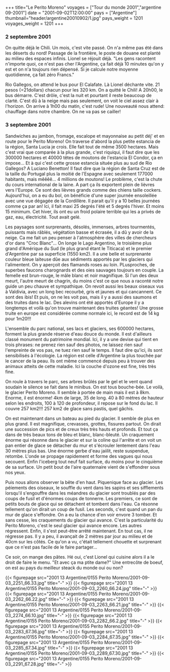 +++
title="Le Perito Moreno"
voyages = ["Tour du monde 2001","argentine 09-2001"]
date = "2001-09-02T12:00:00"
pays = ["Argentine"]
thumbnail="header/argentine20010902/1.jpg"
pays_weight = 1201
voyages_weight = 1201
+++
### 2 septembre 2001

On quitte déjà le Chili. Un mois, c'est vite passé. On n'a même pas été dans 
les déserts du nord! Passage de la frontière, le poste de douane est planté 
au milieu des espaces infinis. Lionel se réjouit déjà. "Les gens racontent n'importe 
quoi, ce n'est pas cher l'Argentine, ça fait déjà 10 minutes qu'on y est et 
on n'a toujours rien dépensé. Si je calcule notre moyenne quotidienne, ça fait 
zéro Francs." 

Rio Gallegos, on attend le bus pour El Calafate. Là Lionel déchante vite. 21 
pesos (=21dollars) chacun pour les 320 km. On a quitté le Chili! A 20h00, le 
bus démarre. C'est drôle, c'est la nuit et pourtant il reste beaucoup de clarté. 
C'est dû à la neige mais pas seulement, on voit le ciel assez clair à l'horizon. 
On arrive à 1h00 du matin, c'est rude! Une nouveauté nous attend: chauffage 
dans notre chambre. On ne va pas se cailler!

### 3 septembre 2001

Sandwiches au jambon, fromage, escalope et mayonnaise au petit déj' et en route 
pour le Perito Moreno! On traverse d'abord la plus petite estancia de la région, 
Santa Lucia je crois. Elle fait tout de même 3500 hectares. Mais c'est vrai 
que comparée à la plus grande, c'est riquiqui, il faut dire que les 300000 hectares 
et 40000 têtes de moutons de l'estancia El Condor, ça en impose... Et à qui 
c'est cette grosse estancia située plus au sud de Rio Gallegos? A Luciano Benetton! 
Il faut dire que la région de Santa Cruz est de la taille du Portugal plus la 
moitié de l'Espagne avec seulement 177000 habitants, mais mêêêê... 4 millions 
de moutons! Le problème, c'est la chute du cours international de la laine. 
A part ça ils exportent plein de lièvres vers l'Europe. Ce sont des lièvres 
grands comme des chiens taille cockers. Aujourd'hui, on a eu du bol, on bénéficie 
d'une super journée ensoleillée avec une vue dégagée de la Cordillère. Il parait 
qu'il y a 10 belles journées comme ça par an! Ici, il fait maxi 25 degrés l'été 
et 5 degrés l'hiver. Et moins 15 minimum. Cet hiver, ils ont eu un froid polaire 
terrible qui les a privés de gaz, eau, électricité. Tout avait gelé.

Les paysages sont surprenants, désolés, immenses, arbres tourmentés, puissants 
mais râblés, végétation basse et écrasée, il a dû y avoir de la neige. Ca me 
fait un peu penser à l'atmosphère des villes de chercheurs d'or dans "Croc Blanc"... 
On longe le Lago Argentino, le troisième plus grand d'Amérique du Sud (le plus 
grand étant le Titicaca) et le premier d'Argentine par sa superficie (1550 km2). 
Il a une belle et surprenante couleur bleue laiteuse dûe aux sédiments apportés 
par les glaciers qui l'alimentent. On y aperçoit des flamands roses au loin. 
PLusproches, de superbes faucons charognards et des oies sauvages toujours en 
couple. La femelle est brun-rouge, le mâle blanc et noir magnifique. Si l'un 
des deux meurt, l'autre meurt de chagrin, du moins c'est ce que nous a raconté 
notre guide un peu chauve et sympathique. On revoit aussi les beaux oiseaux 
vus à Valdivia, avec un long bec recourbé, gris et jaunes et qui cancannent. 
Ce sont des ibis! Et puis, on ne les voit pas, mais il y a aussi des saumons 
et des truites dans le lac. Des alevins ont été apportés d'Europe il y a longtemps 
et voilà qu'on trouve maintenant des truites géantes! Une grosse truite en europe 
est considérée comme normale ici, le record est de 14 kg pour 1m20!!!

L'ensemble du parc national, ses lacs et glaciers, ses 600000 hectares, forment 
la plus grande réserve d'eau douce du monde. Il est d'ailleurs classé monument 
du patrimoine mondial. Ici, il y a une devise qui tient en trois phrases: ne 
prenez rien sauf des photos, ne laissez rien sauf l'empreinte de vos pas, ne 
tuez rien sauf le temps. Il faut dire qu'ici, ils sont sensibilisés à l'écologie. 
La région est celle d'Argentine la plus touchée par le cancer de la peau. Ils 
ont même commencé depuis peu à trouver des animaux atteits de cette maladie. 
Ici la couche d'ozone est fine, très très fine.

On roule à travers le parc, ses arbres brûlés par le gel et le vent quand soudain 
le silence se fait dans le minibus. On est tous bouche-bée. Le voilà, le glacier 
Perito Moreno. Il semble à portée de main mais il est à 8km. Enorme, il est 
énorme! 4km de large, 35 de long. 40 à 80 mètres de hauteur selon les endroits, 
100 à 120 de profondeur, il repose sur le fond du lac. Il couvre 257 km2!!! 
257 km2 de glace sans pastis, quel gâchis.

On est maintenant dans un bateau au pied du glacier. Il semble de plus en plus 
grand. Il est magnifique, crevasses, grottes, fissures partout. On dirait une 
succession de pics et de creux très très hauts et profonds. Et tout ça dans 
de très beaux tons de bleu et blanc, blanc-bleuté. Un craquement énorme qui 
résonne dans le glacier et sur la coline qui l'arrête et on voit un pan entier 
de glace se détacher du mur et s'écrouler lentement dans l'eau 30 mètres plus 
bas. Une énorme gerbe d'eau jaiilit, reste suspendue, retombe. L'onde se propage 
rapidement et forme des vagues qui nous secouent. Enfin l'iceberg tout neuf 
fait surface, du moins pour le cinquième de sa surface. Un petit bout de l'aire 
quaternaire vient de s'effondrer sous nos yeux.

Puis nous allons observer la bête d'en haut. Piquenique face au glacier. Les 
péíements des oiseaux, le souffle du vent dans les sapins et ses sifflements 
lorsqu'il s'engouffre dans les méandres du glacier sont troublés par des coups 
de fusil et d'énormes coups de tonnerre. Les premiers, ce sont de petits bouts 
de glace qui se détachent et tombent dans l'eau. Ca résonne tellement qu'on 
dirait un coup de fusil. Les seconds, c'est quand un pan du mur de glace s'effondre. 
On a eu la chance d'en voir envore 3 tomber. Et sans cesse, les craquements 
du glacier qui avance. C'est la particularité du Perito Moreno, c'est le seul 
glacier qui avance encore. Les autres régressent. Enfin, il s'est peut-être 
arrêté maintenant. En tout cas, il ne régresse pas. Il y a peu, il avançait 
de 2 mètres par jour au milieu et de 40cm sur les côtés. Ce qu'on a vu, c'était 
tellement chouette et surprenant que ce n'est pas facile de le faire partager...

Ce soir, on mange des pâtes. Hé oui, c'est Lionel qui cuisine alors il a le 
droit de faire le menu. "Et avec ça ma ptite dame?" Une entrecôte de boeuf, 
on est au pays du meilleur steack du monde oui ou non?


<div id="TOTO">{{< figurepage src="2001 13 Argentine/0155 Perito Moreno/2001-09-03_2251_66.33.jpg" title="-"  >}}
{{< figurepage src="2001 13 Argentine/0155 Perito Moreno/2001-09-03_2260_66.24.jpg" title="-"  >}}
{{< figurepage src="2001 13 Argentine/0155 Perito Moreno/2001-09-03_2262_66.22.jpg" title="-"  >}}
{{< figurepage src="2001 13 Argentine/0155 Perito Moreno/2001-09-03_2263_66.21.jpg" title="-"  >}}
{{< figurepage src="2001 13 Argentine/0155 Perito Moreno/2001-09-03_2274_66.10.jpg" title="-"  >}}
{{< figurepage src="2001 13 Argentine/0155 Perito Moreno/2001-09-03_2282_66.2.jpg" title="-"  >}}
{{< figurepage src="2001 13 Argentine/0155 Perito Moreno/2001-09-03_2283_67.36.jpg" title="-"  >}}
{{< figurepage src="2001 13 Argentine/0155 Perito Moreno/2001-09-03_2284_67.35.jpg" title="-"  >}}
{{< figurepage src="2001 13 Argentine/0155 Perito Moreno/2001-09-03_2285_67.34.jpg" title="-"  >}}
{{< figurepage src="2001 13 Argentine/0155 Perito Moreno/2001-09-03_2289_67.30.jpg" title="-"  >}}
{{< figurepage src="2001 13 Argentine/0155 Perito Moreno/2001-09-03_2291_67.28.jpg" title="-"  >}}
</DIV>

